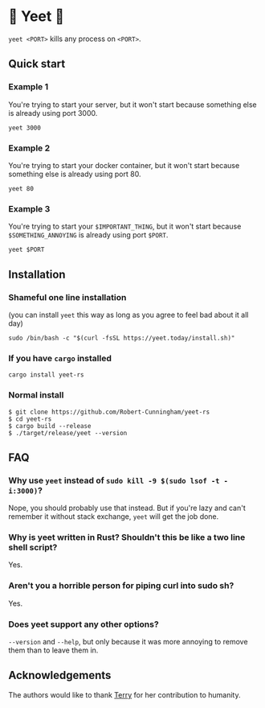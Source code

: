 # 🚨 Yeet 🚨

`yeet <PORT>` kills any process on `<PORT>`.

## Quick start


### Example 1
You're trying to start your server, but it won't start because something else is already using port 3000. 
```
yeet 3000
```

### Example 2
You're trying to start your docker container, but it won't start because something else is already using port 80. 

```
yeet 80
```

### Example 3
You're trying to start your `$IMPORTANT_THING`, but it won't start because `$SOMETHING_ANNOYING` is already using port `$PORT`. 

```
yeet $PORT
```



## Installation
### Shameful one line installation

(you can install `yeet` this way as long as you agree to feel bad about it all day)
```
sudo /bin/bash -c "$(curl -fsSL https://yeet.today/install.sh)"
```

### If you have `cargo` installed
```
cargo install yeet-rs
```

### Normal install
```
$ git clone https://github.com/Robert-Cunningham/yeet-rs
$ cd yeet-rs
$ cargo build --release
$ ./target/release/yeet --version
```

## FAQ

### Why use `yeet` instead of `sudo kill -9 $(sudo lsof -t -i:3000)`?
Nope, you should probably use that instead. But if you're lazy and can't remember it without stack exchange, `yeet` will get the job done.

### Why is yeet written in Rust? Shouldn't this be like a two line shell script?
Yes.

### Aren't you a horrible person for piping curl into sudo sh?
Yes.

### Does yeet support any other options?
`--version` and `--help`, but only because it was more annoying to remove them than to leave them in.

## Acknowledgements
The authors would like to thank [Terry](https://www.youtube.com/watch?v=2Bjy5YQ5xPc) for her contribution to humanity.

